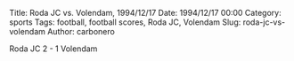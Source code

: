 Title: Roda JC vs. Volendam, 1994/12/17
Date: 1994/12/17 00:00
Category: sports
Tags: football, football scores, Roda JC, Volendam
Slug: roda-jc-vs-volendam
Author: carbonero


Roda JC 2 - 1 Volendam
